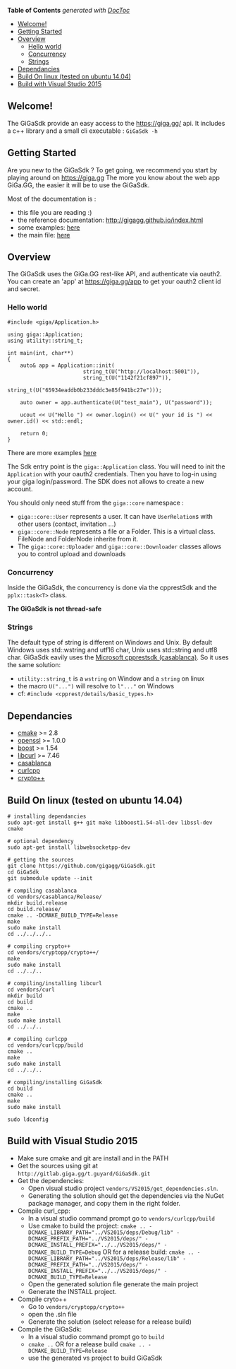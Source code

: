 <!-- START doctoc generated TOC please keep comment here to allow auto update -->
<!-- DON'T EDIT THIS SECTION, INSTEAD RE-RUN doctoc TO UPDATE -->
**Table of Contents**  *generated with [DocToc](https://github.com/thlorenz/doctoc)*

- [Welcome!](#welcome)
- [Getting Started](#getting-started)
- [Overview](#overview)
  - [Hello world](#hello-world)
  - [Concurrency](#concurrency)
  - [Strings](#strings)
- [Dependancies](#dependancies)
- [Build On linux (tested on ubuntu 14.04)](#build-on-linux-tested-on-ubuntu-1404)
- [Build with Visual Studio 2015](#build-with-visual-studio-2015)

<!-- END doctoc generated TOC please keep comment here to allow auto update -->


Welcome!
--------

The GiGaSdk provide an easy access to the https://giga.gg/ api.
It includes a c++ library and a small cli executable : ``` GiGaSdk -h ```


Getting Started
---------------

Are you new to the GiGaSdk ? To get going, we recommend you start by playing around on https://giga.gg
The more you know about the web app GiGa.GG, the easier it will be to use the GiGaSdk.

Most of the documentation is :

- this file you are reading :)
- the reference documentation: http://gigagg.github.io/index.html
- some examples: [here](src/examples)
- the main file: [here](src/app/main.cpp)

Overview
--------

The GiGaSdk uses the GiGa.GG rest-like API, and authenticate via oauth2. 
You can create an 'app' at https://giga.gg/app to get your oauth2 client id and secret.

### Hello world
~~~{cpp}
#include <giga/Application.h>

using giga::Application;
using utility::string_t;

int main(int, char**)
{
    auto& app = Application::init(
                        string_t(U("http://localhost:5001")),
                        string_t(U("1142f21cf897")),
                        string_t(U("65934eaddb0b233dddc3e85f941bc27e")));

    auto owner = app.authenticate(U("test_main"), U("password"));

    ucout << U("Hello ") << owner.login() << U(" your id is ") << owner.id() << std::endl;

    return 0;
}
~~~

There are more examples [here](src/examples)


The Sdk entry point is the ```giga::Application``` class. You will need to init the ```Application``` with your oauth2 credentials. 
Then you have to log-in using your giga login/password. 
The SDK does not allows to create a new account. 

You should only need stuff from the ```giga::core``` namespace :
- ```giga::core::User``` represents a user. It can have ```UserRelation```s with other users (contact, invitation ...)
- ```giga::core::Node``` represents a file or a Folder. This is a virtual class. FileNode and FolderNode inherite from it.
- The ```giga::core::Uploader``` and ```giga::core::Downloader``` classes allows you to control upload and downloads

### Concurrency
Inside the GiGaSdk, the concurrency is done via the cpprestSdk and the ```pplx::task<T>``` class.

**The GiGaSdk is not thread-safe**

### Strings
The default type of string is different on Windows and Unix. 
By default Windows uses std::wstring and utf16 char, Unix uses std::string and utf8 char. 
GiGaSdk eavily uses the [Microsoft cpprestsdk (casablanca)](https://github.com/Microsoft/cpprestsdk/). 
So it uses the same solution:
- ```utility::string_t``` is a ```wstring``` on Window and a ```string``` on linux
- the macro ```U("...")``` will resolve to ```l"..."``` on Windows
- cf: ```#include <cpprest/details/basic_types.h>```

Dependancies
------------

- [cmake](https://cmake.org) >= 2.8
- [openssl](https://www.openssl.org/) >= 1.0.0
- [boost](http://www.boost.org/) >= 1.54
- [libcurl](https://github.com/curl/curl) >= 7.46
- [casablanca](https://github.com/Microsoft/cpprestsdk)
- [curlcpp](https://github.com/Giga-gg/curlcpp)
- [crypto++](http://cryptopp.com/)


Build On linux (tested on ubuntu 14.04)
---------------------------------------

~~~{.sh}
# installing dependancies
sudo apt-get install g++ git make libboost1.54-all-dev libssl-dev cmake

# optional dependency
sudo apt-get install libwebsocketpp-dev

# getting the sources
git clone https://github.com/gigagg/GiGaSdk.git
cd GiGaSdk
git submodule update --init

# compiling casablanca
cd vendors/casablanca/Release/
mkdir build.release
cd build.release/
cmake .. -DCMAKE_BUILD_TYPE=Release
make
sudo make install
cd ../../../..

# compiling crypto++
cd vendors/cryptopp/crypto++/
make
sudo make install
cd ../../..

# compiling/installing libcurl
cd vendors/curl
mkdir build
cd build
cmake ..
make
sudo make install
cd ../../..

# compiling curlcpp
cd vendors/curlcpp/build
cmake ..
make
sudo make install
cd ../../..

# compiling/installing GiGaSdk
cd build
cmake ..
make
sudo make install

sudo ldconfig
~~~

Build with Visual Studio 2015
-----------------------------

- Make sure cmake and git are install and in the PATH
- Get the sources using git at ```http://gitlab.giga.gg/t.guyard/GiGaSdk.git```
- Get the dependencies:
    - Open visual studio project ```vendors/VS2015/get_dependencies.sln```.
    - Generating the solution should get the dependencies via the NuGet package manager, and copy them in the right folder.
- Compile curl_cpp: 
    - In a visual studio command prompt go to ```vendors/curlcpp/build```
    - Use cmake to build the project: 
    ```cmake .. -DCMAKE_LIBRARY_PATH="../VS2015/deps/Debug/lib" -DCMAKE_PREFIX_PATH="../VS2015/deps/" -DCMAKE_INSTALL_PREFIX="../../VS2015/deps/" -DCMAKE_BUILD_TYPE=Debug```
    OR for a release build: 
    ```cmake .. -DCMAKE_LIBRARY_PATH="../VS2015/deps/Release/lib" -DCMAKE_PREFIX_PATH="../VS2015/deps/" -DCMAKE_INSTALL_PREFIX="../../VS2015/deps/" -DCMAKE_BUILD_TYPE=Release```
    - Open the generated solution file generate the main project
    - Generate the INSTALL project.
- Compile cryto++
    - Go to ```vendors/cryptopp/crypto++```
    - open the .sln file
    - Generate the solution (select release for a release build)
- Compile the GiGaSdk:
    - In a visual studio command prompt go to ```build```
    - ```cmake ..``` OR for a release build ```cmake .. -DCMAKE_BUILD_TYPE=Release```
    - use the generated vs project to build GiGaSdk

